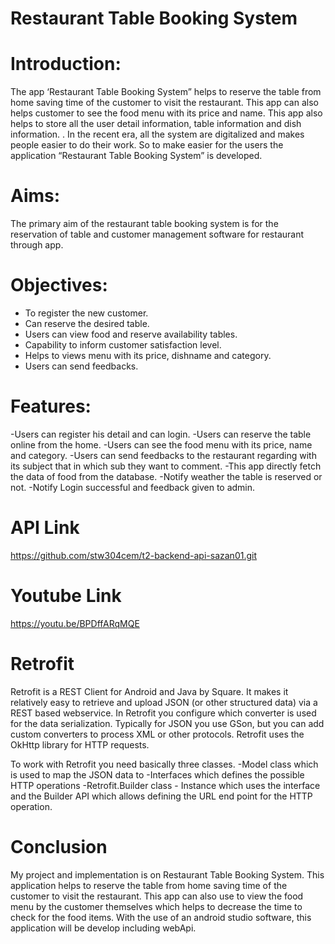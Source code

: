 # Restaurant Table Booking System

# Introduction:
 The app ‘Restaurant Table Booking System” helps to reserve the table from home saving time of the customer to visit the restaurant. 
 This app can also helps customer to see the food menu with its price and name. This app also helps to store all the user detail 
 information, table information and dish information. . In the recent era, all the system are digitalized and makes people easier to 
 do their work. So to make easier for the users the application “Restaurant Table Booking System” is developed.


# Aims:
The primary aim of the restaurant table booking system is for the reservation of table and customer management software for restaurant
through app.

# Objectives:
-	To register the new customer.
-	Can reserve the desired table.
- Users can view food and reserve availability tables.
-	Capability to inform customer satisfaction level.
- Helps to views menu with its price, dishname and category.
- Users can send feedbacks.

# Features:
-Users can register his detail and can login.
-Users can reserve the table online from the home.
-Users can see the food menu with its price, name and category.
-Users can send feedbacks to the restaurant regarding with its subject that in which sub they want to comment.
-This app directly fetch the data of food from the database.
-Notify weather the table is reserved or not.
-Notify Login successful and feedback given to admin.

# API Link
https://github.com/stw304cem/t2-backend-api-sazan01.git

# Youtube Link

https://youtu.be/BPDffARqMQE

# Retrofit

Retrofit is a REST Client for Android and Java by Square. It makes it relatively easy to retrieve and upload JSON (or other structured data) via a REST based webservice. In Retrofit you configure which converter is used for the data serialization. Typically for JSON you use GSon, but you can add custom converters to process XML or other protocols. Retrofit uses the OkHttp library for HTTP requests.

To work with Retrofit you need basically three classes.
-Model class which is used to map the JSON data to
-Interfaces which defines the possible HTTP operations
-Retrofit.Builder class - Instance which uses the interface and the Builder API which allows defining the URL end point for the HTTP operation.

# Conclusion

My project and implementation is on Restaurant Table Booking System. This application helps to reserve the table from home saving time of the customer to visit the restaurant. This app can also use to view the food menu by the customer themselves which helps to decrease the time to check for the food items. With the use of an android studio software, this application will be develop including webApi. 
